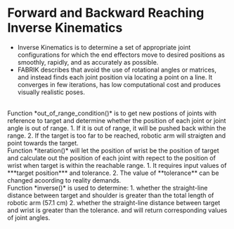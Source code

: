 # Forward and Backward Reaching Inverse Kinematics
- Inverse Kinematics is to determine a set of appropriate joint configurations for which the end effectors move to desired positions as smoothly, rapidly, and as accurately as possible.
- FABRIK describes that avoid the use of rotational angles or matrices, and instead finds each joint position via locating a point on a line. It converges in few iterations, has low computational cost and produces visually realistic poses.

<br />  
Function *out_of_range_condition()* is to get new postions of joints with reference to target and determine whether the position of each joint or joint angle is out of range.   
1. If it is out of range, it will be pushed back within the range.  
2. If the target is too far to be reached, robotic arm will straigten and point towards the target.

<br />   
Function *iteration()* will let the position of wrist be the position of target and calculate out the position of each joint with repect to the position of wrist when target is within the reachable range.  
1. It requires input values of ***target position*** and tolerance.  
2. The value of **tolerance** can be changed acoording to reality demands.

<br />  
Function *inverse()* is used to determine:  
1. whether the straight-line distance between target and shoulder is greater than the total length of robotic arm (57.1 cm)  
2. whether the straight-line distance between target and wrist is greater than the tolerance.  
and will return corresponding values of joint angles.

